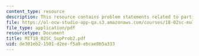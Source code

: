 ```yaml
---
content_type: resource
description: This resource contains problem statements related to partial differentiation.
file: https://ol-ocw-studio-app-qa.s3.amazonaws.com/courses/18-02sc-multivariable-calculus-fall-2010/de301eb21501d2eef5a9ebcae0b5a333_MIT18_02SC_SupProb2.pdf
file_type: application/pdf
resourcetype: Document
title: MIT18_02SC_SupProb2.pdf
uid: de301eb2-1501-d2ee-f5a9-ebcae0b5a333
---
```

